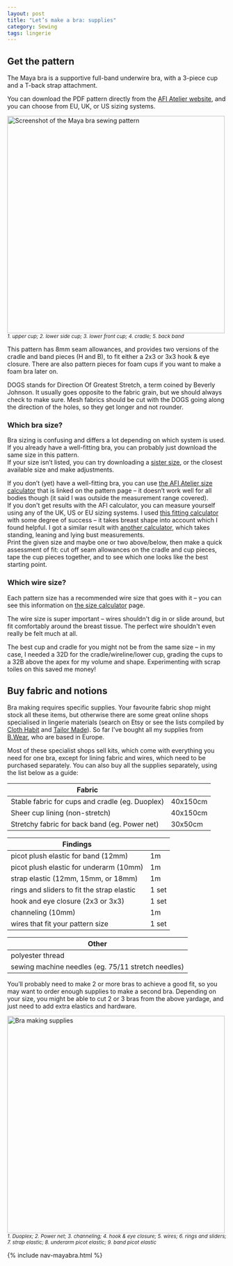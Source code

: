 ```yaml
---
layout: post
title: "Let’s make a bra: supplies"
category: Sewing
tags: lingerie
---
```


## Get the pattern

The Maya bra is a supportive full-band underwire bra, with a 3-piece cup and a T-back strap attachment.

You can download the PDF pattern directly from the [AFI Atelier website](https://afiatelier.com/allpatterns/maya-bra/), and you can choose from EU, UK, or US sizing systems.

<img src="https://res.cloudinary.com/duckgoesoink/image/upload/v1613918351/maya-bra-pattern-pieces_jyrh1w.jpg" alt="Screenshot of the Maya bra sewing pattern" width="500">
<small><em>1. upper cup; 2. lower side cup; 3. lower front cup; 4. cradle; 5. back band</em></small>

This pattern has 8mm seam allowances, and provides two versions of the cradle and band pieces (H and B), to fit either a 2x3 or 3x3 hook & eye closure. There are also pattern pieces for foam cups if you want to make a foam bra later on.

DOGS stands for Direction Of Greatest Stretch, a term coined by Beverly Johnson. It usually goes opposite to the fabric grain, but we should always check to make sure. Mesh fabrics should be cut with the DOGS going along the direction of the holes, so they get longer and not rounder.

### Which bra size?

Bra sizing is confusing and differs a lot depending on which system is used. If you already have a well-fitting bra, you can probably just download the same size in this pattern. <br>
If your size isn’t listed, you can try downloading a [sister size](https://emeralderin.com/2019/08/how-to-sister-size-your-bra-pattern.html), or the closest available size and make adjustments.

If you don’t (yet) have a well-fitting bra, you can use [the AFI Atelier size calculator](https://afiatelier.com/patterns/bra-size-calculator/) that is linked on the pattern page – it doesn’t work well for all bodies though (it said I was outside the measurement range covered). <br>
If you don't get results with the AFI calculator, you can measure yourself using any of the UK, US or EU sizing systems. I used [this fitting calculator](https://bosombesties.com/pages/online-fitting) with some degree of success – it takes breast shape into account which I found helpful. I got a similar result with [another calculator](https://www.abrathatfits.org/calculator.php), which takes standing, leaning and lying bust measurements. <br>
Print the given size and maybe one or two above/below, then make a quick assessment of fit: cut off seam allowances on the cradle and cup pieces, tape the cup pieces together, and to see which one looks like the best starting point.

### Which wire size?

Each pattern size has a recommended wire size that goes with it – you can see this information on [the size calculator](https://afiatelier.com/patterns/bra-size-calculator/) page.

The wire size is super important – wires shouldn't dig in or slide around, but fit comfortably around the breast tissue. The perfect wire shouldn't even really be felt much at all.

The best cup and cradle for you might not be from the same size – in my case, I needed a 32D for the cradle/wireline/lower cup, grading the cups to a 32B above the apex for my volume and shape. Experimenting with scrap toiles on this saved me money!

## Buy fabric and notions

Bra making requires specific supplies. Your favourite fabric shop might stock all these items, but otherwise there are some great online shops specialised in lingerie materials (search on Etsy or see the lists compiled by [Cloth Habit](https://clothhabit.com/bramaking-resources/) and [Tailor Made](https://tailormadeblog.com/where-to-buy-bra-making-supplies-online/)). So far I've bought all my supplies from [B.Wear](https://www.bwear.se/en/kits/kit-for-bras/non-stretch-kit/), who are based in Europe.

Most of these specialist shops sell kits, which come with everything you need for one bra, except for lining fabric and wires, which need to be purchased separately. You can also buy all the supplies separately, using the list below as a guide:

| Fabric                                          |          |
| ----------------------------------------------- | -------- |
| Stable fabric for cups and cradle (eg. Duoplex) | 40x150cm |
| Sheer cup lining (non-stretch)                  | 40x150cm |
| Stretchy fabric for back band (eg. Power net)   | 30x50cm  |

| Findings                                   |       |
| ------------------------------------------ | ----- |
| picot plush elastic for band (12mm)        | 1m    |
| picot plush elastic for underarm (10mm)    | 1m    |
| strap elastic (12mm, 15mm, or 18mm)        | 1m    |
| rings and sliders to fit the strap elastic | 1 set |
| hook and eye closure (2x3 or 3x3)          | 1 set |
| channeling (10mm)                          | 1m    |
| wires that fit your pattern size           | 1 set |

| Other                                              |
| -------------------------------------------------- |
| polyester thread                                   |
| sewing machine needles (eg. 75/11 stretch needles) |

You’ll probably need to make 2 or more bras to achieve a good fit, so you may want to order enough supplies to make a second bra. Depending on your size, you might be able to cut 2 or 3 bras from the above yardage, and just need to add extra elastics and hardware.

<img src="https://res.cloudinary.com/duckgoesoink/image/upload/v1613917975/bra-supplies_aer2pq.jpg" alt="Bra making supplies" width="500">
<small><em>1. Duoplex; 2. Power net; 3. channeling; 4. hook & eye closure; 5. wires; 6. rings and sliders; 7. strap elastic; 8. underarm picot elastic; 9. band picot elastic</em></small>

{% include nav-mayabra.html %}
